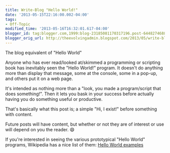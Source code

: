 ```yaml
---
title: Write-Blog "Hello World!"
date: '2013-05-15T22:16:00.002-04:00'
tags:
- Off-Topic
modified_time: '2013-05-16T16:32:01.617-04:00'
blogger_id: tag:blogger.com,1999:blog-23185081170317196.post-6448274688825425948
blogger_orig_url: http://theevolvingadmin.blogspot.com/2013/05/write-blog-hello-world.html
---
```

The blog equivalent of "Hello World"

Anyone who has ever read/looked at/skimmed a programming or scripting book has inevitably seen the "Hello World!" program. It doesn't do anything more than display that message, some at the console, some in a pop-up, and others put it on a web page.

It's intended as nothing more than a "look, you made a program/script that does something!". Then it lets you bask in your success before actually having you do something useful or productive.

That's basically what this post is; a simple "Hi, I exist!" before something with content.

Future posts will have content, but whether or not they are of interest or use will depend on you the reader. :smile: 

If you're interested in seeing the various prototypical "Hello World" programs, Wikipedia has a nice list of them: [Hello World examples](http://en.wikipedia.org/wiki/List_of_Hello_world_program_examples)

